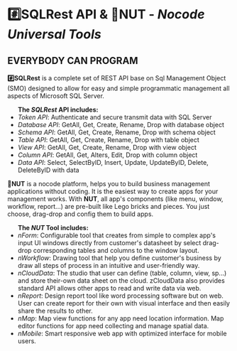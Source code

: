 <h1><b>#️⃣SQLRest</b> API & <b>🌰NUT</b> - <i>Nocode Universal Tools</i></h1>
<h2>EVERYBODY CAN PROGRAM</h2>
<p>
<b>#️⃣SQLRest</b> is a complete set of REST API base on Sql Management Object (SMO) designed to allow for easy and simple programmatic management all aspects of Microsoft SQL Server. 
<ul><b>The <i>SQLRest</i> API includes:</b>
  <li><i>Token API</i>: Authenticate and secure transmit data with SQL Server</li>
  <li><i>Database API</i>: GetAll, Get, Create, Rename, Drop with database object</li>
  <li><i>Schema API</i>: GetAll, Get, Create, Rename, Drop with schema object</li>
  <li><i>Table API</i>: GetAll, Get, Create, Rename, Drop with table object</li>
  <li><i>View API</i>: GetAll, Get, Create, Rename, Drop with view object</li>
  <li><i>Column API</i>: GetAll, Get, Alters, Edit, Drop with column object</li>
  <li><i>Data API</i>: Select, SelectByID, Insert, Update, UpdateByID, Delete, DeleteByID with data</li>
</ul>
</p>
<p>
<b>🌰NUT</b> is a nocode platform, helps you to build business management applications without coding. It is the easiest way to create apps for your management works. With <b>NUT</b>, all app's components (like menu, window, workflow, report...) are  pre-built like Lego bricks and pieces. You just choose, drag-drop and config them to build apps.
<ul><b>The <i>NUT</i> Tool includes:</b>
  <li><i>nForm</i>: Configurable  tool that creates from simple to complex app's input UI windows directly from customer's datasheet by select drag-drop corresponding tables and columns to the window layout.</li>
  <li><i>nWorkflow</i>: Drawing tool that help you define customer's business by draw all steps of process in an intuitive and user-friendly way.</li>
  <li><i>nCloudData</i>: The studio that user can define (table, column, view, sp...) and store their-own data sheet on the cloud. zCloudData also provides standard API allows other apps to read and write data via web.</li>
  <li><i>nReport</i>: Design report tool like word processing software but on web. User can create report for their own with visual interface and then easily share the results to other.</li>
  <li><i>nMap</i>: Map view functions for any app need location information. Map editor functions for app need collecting and manage spatial data.</li>
  <li><i>nMobile</i>: Smart responsive web app with optimized interface for mobile users.</li>
</ul>
</p>
